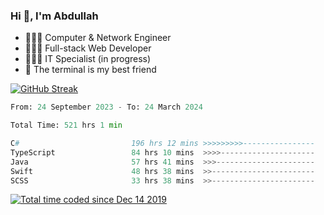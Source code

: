 <h3>Hi 👋, I'm Abdullah</h3>

- 👷🏼‍♂️ Computer & Network Engineer
- 👨🏻‍💻 Full-stack Web Developer
- 👨🏻‍💻 IT Specialist (in progress)
- 🖤 The terminal is my best friend

[![GitHub Streak](https://streak-stats.demolab.com?user=al3bad&theme=transparent&date_format=j%20M%5B%20Y%5D)](https://git.io/streak-stats)

<!--START_SECTION:waka-->

```python
From: 24 September 2023 - To: 24 March 2024

Total Time: 521 hrs 1 min

C#                         196 hrs 12 mins >>>>>>>>>----------------   37.29 %
TypeScript                 84 hrs 10 mins  >>>>---------------------   16.00 %
Java                       57 hrs 41 mins  >>>----------------------   10.96 %
Swift                      48 hrs 38 mins  >>-----------------------   09.24 %
SCSS                       33 hrs 38 mins  >>-----------------------   06.39 %
```

<!--END_SECTION:waka-->

<p>
  <a href="https://wakatime.com/@ce2a2aac-0d6b-4d65-b864-8a4bcaf12967"><img src="https://wakatime.com/badge/user/ce2a2aac-0d6b-4d65-b864-8a4bcaf12967.svg" alt="Total time coded since Dec 14 2019" /></a>
</p>
